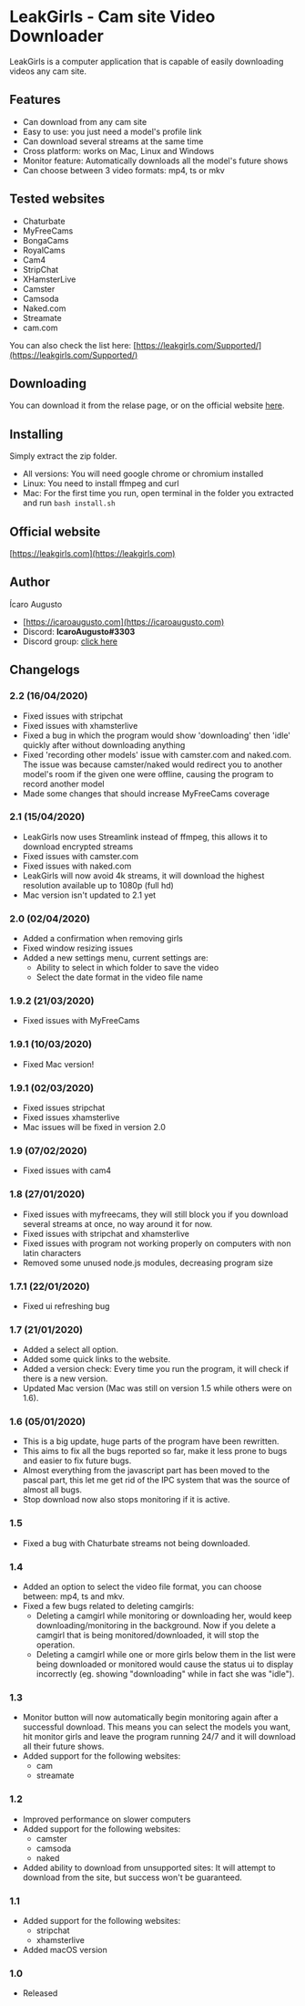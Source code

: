 # LeakGirls - Cam site Video Downloader

LeakGirls is a computer application that is capable of easily downloading videos any cam site.

## Features

* Can download from any cam site
* Easy to use: you just need a model's profile link
* Can download several streams at the same time
* Cross platform: works on Mac, Linux and Windows
* Monitor feature: Automatically downloads all the model's future shows
* Can choose between 3 video formats: mp4, ts or mkv

## Tested websites

* Chaturbate
* MyFreeCams
* BongaCams
* RoyalCams
* Cam4
* StripChat
* XHamsterLive
* Camster
* Camsoda
* Naked.com
* Streamate
* cam.com

You can also check the list here: [https://leakgirls.com/Supported/](https://leakgirls.com/Supported/)

## Downloading

You can download it from the relase page, or on the official website [here](https://leakgirls.com/Downloads/).

## Installing

Simply extract the zip folder.

* All versions: You will need google chrome or chromium installed
* Linux: You need to install ffmpeg and curl
* Mac: For the first time you run, open terminal in the folder you extracted and run `bash install.sh`

## Official website

[https://leakgirls.com](https://leakgirls.com)

## Author

Ícaro Augusto

* [https://icaroaugusto.com](https://icaroaugusto.com)
* Discord: **IcaroAugusto#3303**
* Discord group: [click here](https://discord.gg/aerWHnv)

## Changelogs

### 2.2 (16/04/2020)
* Fixed issues with stripchat
* Fixed issues with xhamsterlive
* Fixed a bug in which the program would show 'downloading' then 'idle' quickly after without downloading anything
* Fixed 'recording other models' issue with camster.com and naked.com. The issue was because camster/naked would redirect you to another model's room if the given one were offline, causing the program to record another model
* Made some changes that should increase MyFreeCams coverage

### 2.1 (15/04/2020)
* LeakGirls now uses Streamlink instead of ffmpeg, this allows it to download encrypted streams
* Fixed issues with camster.com
* Fixed issues with naked.com
* LeakGirls will now avoid 4k streams, it will download the highest resolution available up to 1080p (full hd)
* Mac version isn't updated to 2.1 yet

### 2.0 (02/04/2020)
* Added a confirmation when removing girls
* Fixed window resizing issues
* Added a new settings menu, current settings are:
  * Ability to select in which folder to save the video
  * Select the date format in the video file name

### 1.9.2 (21/03/2020)
* Fixed issues with MyFreeCams

### 1.9.1 (10/03/2020)
* Fixed Mac version!

### 1.9.1 (02/03/2020)
* Fixed issues stripchat
* Fixed issues xhamsterlive
* Mac issues will be fixed in version 2.0

### 1.9 (07/02/2020)
* Fixed issues with cam4

### 1.8 (27/01/2020)
* Fixed issues with myfreecams, they will still block you if you download several streams at once, no way around it for now.
* Fixed issues with stripchat and xhamsterlive
* Fixed issues with program not working properly on computers with non latin characters
* Removed some unused node.js modules, decreasing program size

### 1.7.1 (22/01/2020)
* Fixed ui refreshing bug

### 1.7 (21/01/2020)
* Added a select all option.
* Added some quick links to the website.
* Added a version check: Every time you run the program, it will check if there is a new version.
* Updated Mac version (Mac was still on version 1.5 while others were on 1.6).

### 1.6 (05/01/2020)
* This is a big update, huge parts of the program have been rewritten.
* This aims to fix all the bugs reported so far, make it less prone to bugs and easier to fix future bugs.
* Almost everything from the javascript part has been moved to the pascal part, this let me get rid of the IPC system that was the source of almost all bugs.
* Stop download now also stops monitoring if it is active.

### 1.5
* Fixed a bug with Chaturbate streams not being downloaded.

### 1.4
* Added an option to select the video file format, you can choose between: mp4, ts and mkv.
* Fixed a few bugs related to deleting camgirls:
  * Deleting a camgirl while monitoring or downloading her, would keep downloading/monitoring in the background. Now if you delete a camgirl that is being monitored/downloaded, it will stop the operation.
  * Deleting a camgirl while one or more girls below them in the list were being downloaded or monitored would cause the status ui to display incorrectly (eg. showing "downloading" while in fact she was "idle").

### 1.3
* Monitor button will now automatically begin monitoring again after a successful download. This means you can select the models you want, hit monitor girls and leave the program running 24/7 and it will download all their future shows.
* Added support for the following websites:
  * cam
  * streamate

### 1.2
* Improved performance on slower computers
* Added support for the following websites:
  * camster
  * camsoda
  * naked
* Added ability to download from unsupported sites: It will attempt to download from the site, but success won't be guaranteed.</li>

### 1.1
* Added support for the following websites:
  * stripchat
  * xhamsterlive
* Added macOS version

### 1.0
* Released